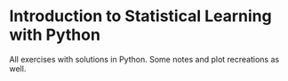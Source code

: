 # Introduction to Statistical Learning with Python
All exercises with solutions in Python. Some notes and plot recreations as well.